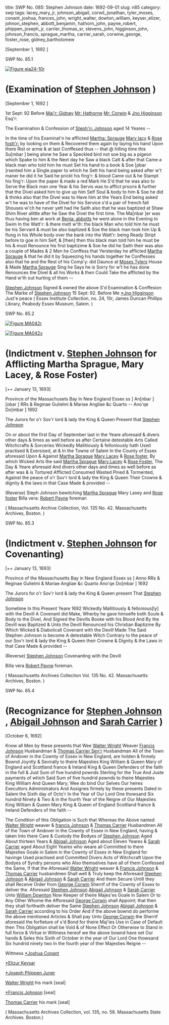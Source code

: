 title: SWP No. 085: Stephen Johnson
date: 1692-09-01
slug: n85
category: swp
tags: lacey_mary_jr, johnson_abigail, corwil_jonathan, tyler_moses, conant_joshua, frances_john, wright_walter, dowton_william, keyser_elizer, johnon_stephen, abbott_benjamin, hathorn_john, payne_robert, phippen_joseph_jr, carrier_thomas_sr, stevens_john, higginson_john, johnson_francis, sprague_martha, carrier_sarah, corwine_george, foster_rose, gidney_bartholomew




[September 1, 1692 ]

<div markdown class="doc" id="n85.1">

<div class="doc_id">SWP No. 85.1</div>


<span markdown class="figure">[![Figure eia24-10r](archives/essex/eia/gifs/eia24-10r.gif)](archives/essex/eia/large/eia24-10r.jpg)</span>

# (Examination of [Stephen Johnson](/tag/stevens_john.html) )

[September 1, 1692 ]

 1st Sept: 92  Before [Maj'r: Gidney](/tag/gidney_bartholomew.html) [Mr: Hathorne](/tag/hathorn_john.html) [Mr: Corwin](/tag/corwil_jonathan.html) & [Jno Higginson](/tag/higginson_john.html) Esq'r:

The Examination & Confession of [Steph'n: Johnson](/tag/johnon_stephen.html) aged 14 Yeares --

In the time of his Examinat'n he afflicted [Martha: Sprauge](/tag/sprague_martha.html) [Mary lacy](/tag/lacey_mary_jr.html) & [Rose fostt'r:](/tag/foster_rose.html) by looking on them & Recovered them again by laying his hand Upon there Rist or arme & at last Conffesed thus -- that @ hilling time this Su[mbar ] being alone he Saw a Speckled bird not soe big as a pigeon which Spake to him & the Next day he Saw a black Catt & after that Came a black man who told him he must Set his hand to a book & Soe [pbar ]rsented him a Single paper to which he Sett his hand being asked after w't maner he did it he Said he prickt his fing'r: & blood Came out & he Stampt his fing'r: Upon the paper & made a red Mark He S'd that he was also to Serve the Black man one Year & his Servis was to afflict prsons & further that the Divel asked him to give up him Self Soul & body to him & Soe he did & thinks also that the Divel was to Have him at the Years End being asked w't he was to have of the Divel for his Service s'd a pair of french fall Shouses w'ch he never yett had He Saith also that he was baptized at Shaw Shim River alittle after he Saw the Divel the first time. The Ma[nbar ]er was thus having ben at work at [Benja: abbotts](/tag/abbott_benjamin.html) he went alone in the Evening to Swim In the Watt'r: & there mett w'th: the black Man who told him he must be his Servant & must be also baptized & Soe the black man took him Up & flung in his Whole body over the bank into the Watt'r: being Ready Stript before to goe in him Self, & [then] then this black man told him he must be his & must Renounce his first baptizime & Soe he did he Saith their was also a couple of Mades & 2 Men he Conffess that Yersterday he afflicted [Martha Sprauge](/tag/sprague_martha.html) & that he did it by Squeezing his hands together he Conffesses also that he and the Rest of his Comp'y:  did Daunce at [Moses Tylers](/tag/tyler_moses.html) House & Made [Martha Sprauge](/tag/sprague_martha.html) Sing he Says he is Sorry for w't he has done Renounces the Divel & all his Works & then Could Take the afflicted by the Hand w'th out hurting of them --

[Stephen Johnson](/tag/johnon_stephen.html) Signed & owned the above S'd Examination & Conffesion
The Marke of [Stephen Johnson](/tag/johnon_stephen.html) 15 Sept: 92.  Before Me [*Jno Higginson](/tag/higginson_john.html) Just'e peace ( Essex Institute Collection, no. 24, 10r, James Duncan Phillips Library, Peabody Essex Museum, Salem. )

</div>



<div markdown class="doc" id="n85.2">

<div class="doc_id">SWP No. 85.2</div>


<span markdown class="figure">[![Figure MA042r](archives/MA135/small/MA042r.jpg)](archives/MA135/large/MA042r.jpg)</span>

<span markdown class="figure">[![Figure MA042v](archives/MA135/small/MA042v.jpg)](archives/MA135/large/MA042v.jpg)</span>

# (Indictment v. [Stephen Johnson](/tag/johnon_stephen.html) for Afflicting Martha Sprague, Mary Lacey, & Rose Foster)

[++ January 13, 1693]

Province of the Massachusets Bay In New England Essex ss ] An[nbar ][obar ] RRs & Reginae Gulielmi & Mariae Angliae &c Quarto -- Ano'qe Do[mbar ] 1692 

The Jurors for o'r Sov'r lord & lady the King & Queen Present that [Stephen Johnson](/tag/johnon_stephen.html)

On or about the first Day of September last in the Yeare aforesaid & divers other days & times as well before as after Certaine detestable Arts Called Witchcrafts & Sorceries Wickedly Mallitiously & felloniously hath Used practised & Exersised, at & In the Towne of Salem In the County of Essex aforesaid Upon & Against [Martha Sprague](/tag/sprague_martha.html) [Mary Lacey](/tag/lacey_mary_jr.html) & [Rose foster,](/tag/foster_rose.html) By which Wicked Arts the said [Martha Sprague](/tag/sprague_martha.html) [Mary Lacey](/tag/lacey_mary_jr.html) & [Rose Foster,](/tag/foster_rose.html) The Day & Yeare aforesaid And divers other days and times as well before as after was & is Tortured Afflicted Consumed Wasted Pined & Tormented, Against the peace of o'r Sov'r lord & lady the King & Queen Their Crowne & dignity & the laws in that Case Made & provided --

(Reverse) Steph Johnson bewitching [Martha Sprague](/tag/sprague_martha.html) Mary Lasey and [Rose foster](/tag/foster_rose.html) Billa vera: [Robert Payne](/tag/payne_robert.html) foreman

( Massachusetts Archive Collection, Vol. 135 No. 42. Massachusetts Archives, Boston. )


</div>



<div markdown class="doc" id="n85.3">

<div class="doc_id">SWP No. 85.3</div>


# (Indictment v. [Stephen Johnson](/tag/johnon_stephen.html) for Covenanting)

[++ January 13, 1693]

Province of the Massachusetts Bay in New England Essex ss ] Anno RRs & Reginae Gulielmi & Mariae Angliae &c Quarto Ano'qe Do[mbar ] 1692 

The Jurors for o'r Sov'r lord & lady the King & Queen present That [Stephen Johnson](/tag/johnon_stephen.html)

Sometime In this Present Yeare 1692 Wickedly Mallitiously & fellonious[ly] with the Devill A Covenant did Make, Wherby he gave himselfe both Soule & Body to the Divel, And Signed the Devills Booke with his Blood And By the Devill was Baptized & Unto the Devill Renounced his Christian Baptizme By Which Wicked & Diabolicall Covenant with the Devill Made The Said Stephen Johnson is become A detestable Witch Contrary to the peace of our Sov'r lord & lady the King & Queen their Crowne & Dignity & the Laws in that Case Made & provided --

(Reverse) [Stephen Johnson](/tag/johnon_stephen.html) Covenanting with the Devill

Billa vera [Robert Payne](/tag/payne_robert.html) foreman.

( Massachusetts Archives Collection Vol. 135 No. 42. Massachusetts Archives, Boston. )


</div>



<div markdown class="doc" id="n85.4">

<div class="doc_id">SWP No. 85.4</div>


# (Recognizance for [Stephen Johnson](/tag/johnon_stephen.html) , [Abigail Johnson](/tag/johnson_abigail.html) and [Sarah Carrier](/tag/carrier_sarah.html) )

[October 6, 1692]

Know all Men by these presents that Wee [Walter Wright](/tag/wright_walter.html) Weaver [Francis Johnson](/tag/johnson_francis.html) Husbandman & [Thomas Carrier Sen'r](/tag/carrier_thomas_sr.html) Husbandman All of the Town of Andover in the Cownty of Essex in New England, are holden & firmely Bownd Joyntly & Sevirally to theire Majesties King William & Queen Mary of England and Scottland france & Ireland King & Queen Defenders of the faith in the full & Just Sum of five hundrid pownds Sterling for the True And Juste payments of which Said Sum of five hundrid pownds to theire Majesties King William And Queen Mary, Wee do bind Our Selves Our heires Executtors Administrators And Assignes firmely by these presents Dated in  Salem the Sixth day of Octo'r In the Year of Our Lord One thowsand Six hundrid Ninety & Two  & in the fourth Year of the Reigne of Our Majesties King William & Queen Mary King & Queen of England Scottland france & Ireland Defenders of the faith --

The Condition of this Obligation is Such that Whereas the Above named [Walter Wright](/tag/wright_walter.html) weaver & [francis Johnson](/tag/johnson_francis.html) & [Thomas Carrier](/tag/carrier_thomas_sr.html) Husbandmen All of the Town of Andover in the Cownty of Essex in New England, having & taken Into there Care & Custody the Bodyes of [Stephen Johnson](/tag/johnon_stephen.html) Aged About thirteen Years & [Abigail Johnson](/tag/johnson_abigail.html) Aged about Eleven Yeares & [Sarah Carrier](/tag/carrier_sarah.html) aged About Eight Yeares who weare all Committed to there Majesties Goale in Salem in the Cownty of Essex in New England for havinge Used practised and Committed Divers Acts of Witchcraft Upon the Bodyes of Syndry persons who Also themselves have all of them Confessed the Same, If that the Aforesaid [Walter Wright](/tag/wright_walter.html) weaver & [Francis Johnson](/tag/frances_john.html) & [Thomas Carrier](/tag/carrier_thomas_sr.html) husbandmen Shall well & Truly keep the Aforesaid [Stephen Johnson](/tag/johnon_stephen.html) & [Abigail Johnson](/tag/johnson_abigail.html) & [Sarah Carrier](/tag/carrier_sarah.html) And them Secure Untill they shall Receive Order from [George Corwin](/tag/corwine_george.html) Sherrif of the Cownty of Essex to deliver the. Aforesaid [Stephen Johnson](/tag/johnon_stephen.html) [Abigail Johnson](/tag/johnson_abigail.html) & [Sarah Carrier](/tag/carrier_sarah.html) Unto [William Downton](/tag/dowton_william.html) Now Keeper of theire Majes'es Goale in Salem Or to Any Other Whome the Afforesaid [George Corwin](/tag/corwine_george.html) shall Appoint; that then they shall forthwith deliver the Same [Stephen Johnson](/tag/johnon_stephen.html) [Abigail Johnson](/tag/johnson_abigail.html) & [Sarah Carrier](/tag/carrier_sarah.html) according to his Order And if the above bownd do performe the above mentioned Articles & Shall pay Unto [George Corwin](/tag/corwine_george.html) the Sherrif aforesaid the forfieture of s'd Bond for theire Maj'ies Use in Case of Default then This Obligation shall be Void & of None Effect Or Otherwise to Stand in full force & Virtue in Wittness hereof we the above bownd have set Our hands & Seles this Sixth of October in the year of Our Lord One thowsand Six hundrid ninety two In the fourth year of ther Majesties Reigne --

Wittness [*Joshua Conant](/tag/conant_joshua.html) 

[*Elizur Keysar](/tag/keyser_elizer.html)

[*Joseph Phippen Juner](/tag/phippen_joseph_jr.html)

[Walter Wright](/tag/wright_walter.html) his mark  [seal]

[*Francis Johnson](/tag/johnson_francis.html) [seal]

[Thomas Carrier](/tag/carrier_thomas_sr.html) his mark [seal]

( Massachusetts Archives Collection, vol. 135, no. 58. Massachusetts State Archives. Boston.)


</div>

